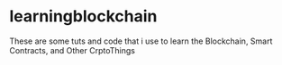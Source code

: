 # learningblockchain
These are some tuts and code that i use to learn the Blockchain, Smart Contracts, and Other CrptoThings
